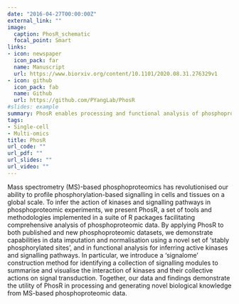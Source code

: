 ```yaml
---
date: "2016-04-27T00:00:00Z"
external_link: ""
image:
  caption: PhosR_schematic
  focal_point: Smart
links:
- icon: newspaper
  icon_pack: far
  name: Manuscript
  url: https://www.biorxiv.org/content/10.1101/2020.08.31.276329v1
- icon: github
  icon_pack: fab
  name: Github
  url: https://github.com/PYangLab/PhosR
#slides: example
summary: PhosR enables processing and functional analysis of phosphoproteomic data
tags:
- Single-cell
- Multi-omics
title: PhosR
url_code: ""
url_pdf: ""
url_slides: ""
url_video: ""
---
```


Mass spectrometry (MS)-based phosphoproteomics has revolutionised our ability to profile phosphorylation-based signalling in cells and tissues on a global scale. To infer the action of kinases and signalling pathways in phosphoproteomic experiments, we present PhosR, a set of tools and methodologies implemented in a suite of R packages facilitating comprehensive analysis of phosphoproteomic data. By applying PhosR to both published and new phosphoproteomic datasets, we demonstrate capabilities in data imputation and normalisation using a novel set of ‘stably phosphorylated sites’, and in functional analysis for inferring active kinases and signalling pathways. In particular, we introduce a ‘signalome’ construction method for identifying a collection of signalling modules to summarise and visualise the interaction of kinases and their collective actions on signal transduction. Together, our data and findings demonstrate the utility of PhosR in processing and generating novel biological knowledge from MS-based phosphoproteomic data.
